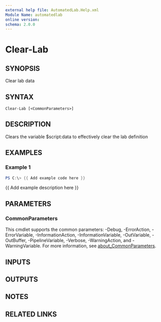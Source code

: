 ```yaml
---
external help file: AutomatedLab.Help.xml
Module Name: automatedlab
online version:
schema: 2.0.0
---
```


# Clear-Lab

## SYNOPSIS
Clear lab data

## SYNTAX

```
Clear-Lab [<CommonParameters>]
```

## DESCRIPTION
Clears the variable $script:data to effectively clear the lab definition

## EXAMPLES

### Example 1
```powershell
PS C:\> {{ Add example code here }}
```

{{ Add example description here }}

## PARAMETERS

### CommonParameters
This cmdlet supports the common parameters: -Debug, -ErrorAction, -ErrorVariable, -InformationAction, -InformationVariable, -OutVariable, -OutBuffer, -PipelineVariable, -Verbose, -WarningAction, and -WarningVariable. For more information, see [about_CommonParameters](http://go.microsoft.com/fwlink/?LinkID=113216).

## INPUTS

## OUTPUTS

## NOTES

## RELATED LINKS
